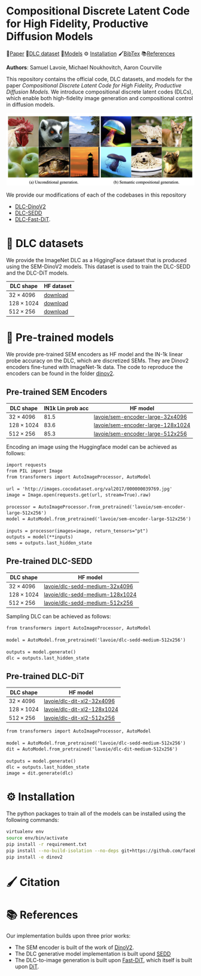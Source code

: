 # Compositional Discrete Latent Code for High Fidelity, Productive Diffusion Models

📄[Paper]() 📁[DLC dataset](#-DLC-datasets) 📀[Models](#-Pre-trained-models) ⚙️ [Installation](#%EF%B8%8F--installation) 🖌[BibTex](#-Citation) 📚[References](#-Reference)

**Authors**: Samuel Lavoie, Michael Noukhovitch, Aaron Courville

This repository contains the official code, DLC datasets, and models for the paper *Compositional Discrete Latent Code for High Fidelity, Productive Diffusion Models.*
We introduce compositional discrete latent codes (DLCs), which enable both high-fidelity image generation and compositional control in diffusion models.

![Head image -- unconditional and semantic compositional generation examples](figures/head_github.png)

We provide our modifications of each of the codebases in this repository
* [DLC-DinoV2](./dinov2)
* [DLC-SEDD](./sedd)
* [DLC-Fast-DiT](./dit).

# 📁 DLC datasets

We provide the ImageNet DLC as a HiggingFace dataset that is produced using the SEM-DinoV2 models.
This dataset is used to train the DLC-SEDD and the DLC-DiT models.

| DLC shape        | HF dataset |
| --------------   | ------- |
| $32\times 4096$  | [download]()  |
| $128\times 1024$ | [download]()  |
| $512\times 256$  | [download]()  |

# 📀 Pre-trained models

We provide pre-trained SEM encoders as HF model and the IN-1k linear probe accuracy on the DLC, which are discretized SEMs.
They are Dinov2 encoders fine-tuned with ImageNet-1k data.
The code to reproduce the encoders can be found in the folder [dinov2](./dinov2).

## Pre-trained SEM Encoders
| DLC shape        | IN1k Lin prob acc |   HF model    |
| --------------   | ----------------- | ------------- |
| $32\times 4096$  | 81.5              | [lavoie/sem-encoder-large-32x4096]()  |
| $128\times 1024$ | 83.6              | [lavoie/sem-encoder-large-128x1024]()  |
| $512\times 256$  | 85.3              | [lavoie/sem-encoder-large-512x256]()  |

Encoding an image using the Huggingface model can be achieved as follows:
```
import requests
from PIL import Image
from transformers import AutoImageProcessor, AutoModel

url = 'http://images.cocodataset.org/val2017/000000039769.jpg'
image = Image.open(requests.get(url, stream=True).raw)

processor = AutoImageProcessor.from_pretrained('lavoie/sem-encoder-large-512x256')
model = AutoModel.from_pretrained('lavoie/sem-encoder-large-512x256')

inputs = processor(images=image, return_tensors="pt")
outputs = model(**inputs)
sems = outputs.last_hidden_state
```

## Pre-trained DLC-SEDD
| DLC shape         | HF model |
| --------------    | ------------- |
| $32\times 4096$   | [lavoie/dlc-sedd-medium-32x4096]()  |
| $128\times 1024$  | [lavoie/dlc-sedd-medium-128x1024]()  |
| $512\times 256$   | [lavoie/dlc-sedd-medium-512x256]()  |

Sampling DLC can be achieved as follows:
```
from transformers import AutoImageProcessor, AutoModel

model = AutoModel.from_pretrained('lavoie/dlc-sedd-medium-512x256')

outputs = model.generate()
dlc = outputs.last_hidden_state
```

## Pre-trained DLC-DiT
| DLC shape         | HF model |
| --------------    | ------------- |
| $32\times 4096$   | [lavoie/dlc-dit-xl2-32x4096]()  |
| $128\times 1024$  | [lavoie/dlc-dit-xl2-128x1024]()  |
| $512\times 256$   | [lavoie/dlc-dit-xl2-512x256]()  |

```
from transformers import AutoImageProcessor, AutoModel

model = AutoModel.from_pretrained('lavoie/dlc-sedd-medium-512x256')
dit = AutoModel.from_pretrained('lavoie/dlc-dit-medium-512x256')

outputs = model.generate()
dlc = outputs.last_hidden_state
image = dit.generate(dlc)
```

# ⚙️  Installation

The python packages to train all of the models can be installed using the following commands:
```bash
virtualenv env
source env/bin/activate
pip install -r requirement.txt
pip install --no-build-isolation --no-deps git+https://github.com/facebookresearch/xformers.git
pip install -e dinov2
```

# 🖌 Citation

# 📚 References

Our implementation builds upon three prior works:
* The SEM encoder is built of the work of [DinoV2](https://github.com/facebookresearch/dinov2).
* The DLC generative model implementation is built upond [SEDD](https://github.com/louaaron/Score-Entropy-Discrete-Diffusion)
* The DLC-to-image generation is built upon [Fast-DiT](https://github.com/chuanyangjin/fast-DiT), which itself is built upon [DiT](https://github.com/facebookresearch/DiT).

